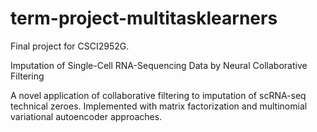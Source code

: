 # term-project-multitasklearners
Final project for CSCI2952G.

Imputation of Single-Cell RNA-Sequencing Data by Neural Collaborative Filtering

A novel application of collaborative filtering to imputation of scRNA-seq technical zeroes. Implemented with matrix factorization and multinomial variational autoencoder approaches.
